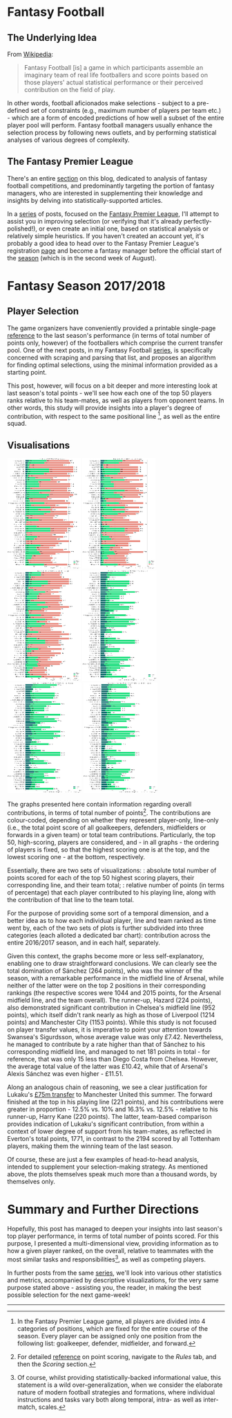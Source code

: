 
# Fantasy Football
## The Underlying Idea
From [Wikipedia][fantasy_football_wiki]:
> Fantasy Football [is] a game in which participants assemble an imaginary team of real life footballers and score points based on those players' actual statistical performance or their perceived contribution on the field of play.

In other words, football aficionados make selections - subject to a pre-defined set of constraints (e.g., maximum number of players per team etc.) - which are a form of encoded predictions of how well a subset of the entire player pool will perform. Fantasy football managers usually enhance the selection process by following news outlets, and by performing statistical analyses of various degrees of complexity.

## The Fantasy Premier League
There's an entire [section][fepl_section] on this blog, dedicated to analysis of fantasy football competitions, and predominantly targeting the portion of fantasy managers, who are interested in supplementing their knowledge and insights by delving into statistically-supported articles.

In a [series][fepl_selection_series] of posts, focused on the [Fantasy Premier League][fepl_site], I'll attempt to assist you in improving selection (or verifying that it's already perfectly-polished!), or even create an initial one, based on statistical analysis or relatively simple heuristics. If you haven't created an account yet, it's probably a good idea to head over to the Fantasy Premier League's registration [page][fepl_register] and become a fantasy manager before the official start of the [season][epl_fixtures] (which is in the second week of August).

# Fantasy Season 2017/2018
## Player Selection
The game organizers have conveniently provided a printable single-page [reference][fepl_player_list] to the last season's performance (in terms of total number of points only, however) of the footballers which comprise the current transfer pool. One of the next posts, in my Fantasy Football [series][fepl_selection_series], is specifically concerned with scraping and parsing that list, and proposes an algorithm for finding optimal selections, using the minimal information provided as a starting point.

This post, however, will focus on a bit deeper and more interesting look at last season's total points - we'll see how each one of the top 50 players ranks relative to his team-mates, as well as players from opponent teams. In other words, this study will provide insights into a player's degree of contribution, with respect to the same positional line [^fepl_positions], as well as the entire squad.

[^fepl_positions]: In the Fantasy Premier League game, all players are divided into 4 categories of positions, which are fixed for the entire course of the season. Every player
can be assigned only one position from the following list: goalkeeper, defender, midfielder, and forward.

## Visualisations
<div class="img-box">
<a href="/uploads/fepl_tp_contributions/fepl_tp_contribution_2016_overall.png" target="_blank"><img src="/uploads/fepl_tp_contributions/fepl_tp_contribution_2016_overall_170x256.png" alt="Total Points (FEPL 2016/2017, whole season)"></a>
<a href="/uploads/fepl_tp_contributions/fepl_tp_contribution_2016_1h.png" target="_blank"><img src="/uploads/fepl_tp_contributions/fepl_tp_contribution_2016_1h_170x256.png" alt="Total Points (FEPL 2016/2017, first half of season)"></a>
<a href="/uploads/fepl_tp_contributions/fepl_tp_contribution_2016_2h.png" target="_blank"><img src="/uploads/fepl_tp_contributions/fepl_tp_contribution_2016_2h_170x256.png" alt="Total Points (FEPL 2016/2017, second half of season)"></a>
<a href="/uploads/fepl_tp_contributions/fepl_tp_contribution_pct_2016_overall.png" target="_blank"><img src="/uploads/fepl_tp_contributions/fepl_tp_contribution_pct_2016_overall_172x256.png" alt="Contribution to Team Total Points (FEPL 2016/2017, whole season)"></a>
<a href="/uploads/fepl_tp_contributions/fepl_tp_contribution_pct_2016_1h.png" target="_blank"><img src="/uploads/fepl_tp_contributions/fepl_tp_contribution_pct_2016_1h_172x256.png" alt="Contribution to Team Total Points (FEPL 2016/2017, first half of season)"></a>
<a href="/uploads/fepl_tp_contributions/fepl_tp_contribution_pct_2016_2h.png" target="_blank"><img src="/uploads/fepl_tp_contributions/fepl_tp_contribution_pct_2016_2h_172x256.png" alt="Contribution to Team Total Points (FEPL 2016/2017, second half of season)"></a>
</div>

The graphs presented here contain information regarding overall contributions, in terms of total number of points[^fepl_points]. The contributions are colour-coded, depending on  whether they represent player-only, line-only (i.e., the total point score of all goalkeepers, defenders, midfielders or forwards in a given team) or total team contributions. Particularly, the top 50, high-scoring, players are considered, and - in all graphs - the ordering of players is fixed, so that the highest scoring one is at the top, and the lowest scoring one - at the bottom, respectively.

Essentially, there are two sets of visualizations:
: absolute total number of points scored for each of the top 50 highest scoring players, their corresponding line, and their team total;
: relative number of points (in terms of percentage) that each player contributed to his playing line, along with the contribution of that line to the team total.

For the purpose of providing some sort of a temporal dimension, and a better idea as to how each individual player, line and team ranked as time went by, each of the two sets of plots is further subdivided into three categories (each alloted a dedicated bar chart): contribution across the entire 2016/2017 season, and in each half, separately.

Given this context, the graphs become more or less self-explanatory, enabling one to draw straightforward conclusions. We can clearly see the total domination of Sánchez (264 points), who was the winner of the season, with a remarkable performance in the midfield line of Arsenal, while neither of the latter were on the top 2 positions in their corresponding rankings (the respective scores were 1044 and 2015 points, for the Arsenal midfield line, and the team overall). The runner-up, Hazard (224 points), also demonstrated significant contribution in Chelsea's midfield line (952 points), which itself didn't rank nearly as high as those of Liverpool (1214 points) and Manchester City (1153 points).
While this study is not focused on player transfer values, it is imperative to point your attention towards Swansea's Sigurdsson, whose average value was only £7.42. Nevertheless, he managed to contribute by a rate higher than that of Sánchez to his corresponding midfield line, and managed to net 181 points in total - for reference, that was only 15 less
than Diego Costa from Chelsea. However, the average total value of the latter was £10.42, while that of Arsenal's Alexis Sánchez was even higher - £11.51.

Along an analogous chain of reasoning, we see a clear justification for Lukaku's [£75m transfer][lukaku_transfer] to Manchester United this summer. The forward finished at the top in his playing line (221 points), and his contributions were greater in proportion - 12.5% vs. 10% and 16.3% vs. 12.5% - relative to his runner-up, Harry Kane (220 points).
The latter, team-based comparison provides indication of Lukaku's significant contribution, from within a context of lower degree of support from his team-mates, as reflected in Everton's total points, 1771, in contrast to the 2194 scored by all Tottenham players, making them the winning team of the last season.

Of course, these are just a few examples of head-to-head analysis, intended to supplement your selection-making strategy. As mentioned above, the plots themselves speak much more than a thousand words, by themselves only.

# Summary and Further Directions
Hopefully, this post has managed to deepen your insights into last season's top player performance, in terms of total number of points scored. For this purpose, I presented a multi-dimensional view, providing information as to how a given player ranked, on the overall, relative to teammates with the most similar tasks and responsibilities[^football_strategy], as well as competing players.

In further posts from the same [series][fepl_selection_series], we'll look into various other statistics and metrics, accompanied by descriptive visualizations, for the very same
purpose stated above - assisting you, the reader, in making the best possible selection for the next game-week!

[^fepl_points]: For detailed [reference][fepl_help] on point scoring, navigate to the _Rules_ tab, and then the _Scoring_ section.

[^football_strategy]: Of course, whilst providing statistically-backed informational value, this statement is a wild over-generalization, when we consider the
elaborate nature of modern football strategies and formations, where individual instructions and tasks vary both along temporal, intra- as well as inter-match, scales.


[fantasy_football_wiki]: https://en.wikipedia.org/wiki/Fantasy_football_(Association)
[fepl_selection_series]: /tagged/fpl-selection
[fepl_section]: /tagged/fantasy-football
[fepl_site]: https://fantasy.premierleague.com/
[fepl_help]: https://fantasy.premierleague.com/help/
[fepl_register]: https://users.premierleague.com/a/profile/register
[fepl_player_list]: https://fantasy.premierleague.com/player-list/
[epl_fixtures]: https://www.premierleague.com/fixtures
[lukaku_transfer]: https://www.bbc.co.uk/sport/football/40550934


---

